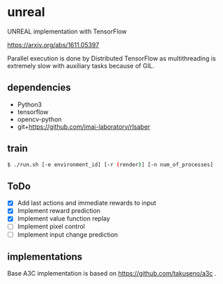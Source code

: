 # unreal
UNREAL implementation with TensorFlow

https://arxiv.org/abs/1611.05397

Parallel execution is done by Distributed TensorFlow as multithreading is extremely slow with auxiliary tasks because of GIL.

## dependencies
- Python3
- tensorflow
- opencv-python
- git+https://github.com/imai-laboratory/rlsaber

## train
```sh
$ ./run.sh [-e environment_id] [-r (render)] [-n num_of_processes]
```

## ToDo
- [x] Add last actions and immediate rewards to input
- [x] Implement reward prediction
- [x] Implement value function replay
- [ ] Implement pixel control
- [ ] Implement input change prediction

## implementations
Base A3C implementation is based on https://github.com/takuseno/a3c .
